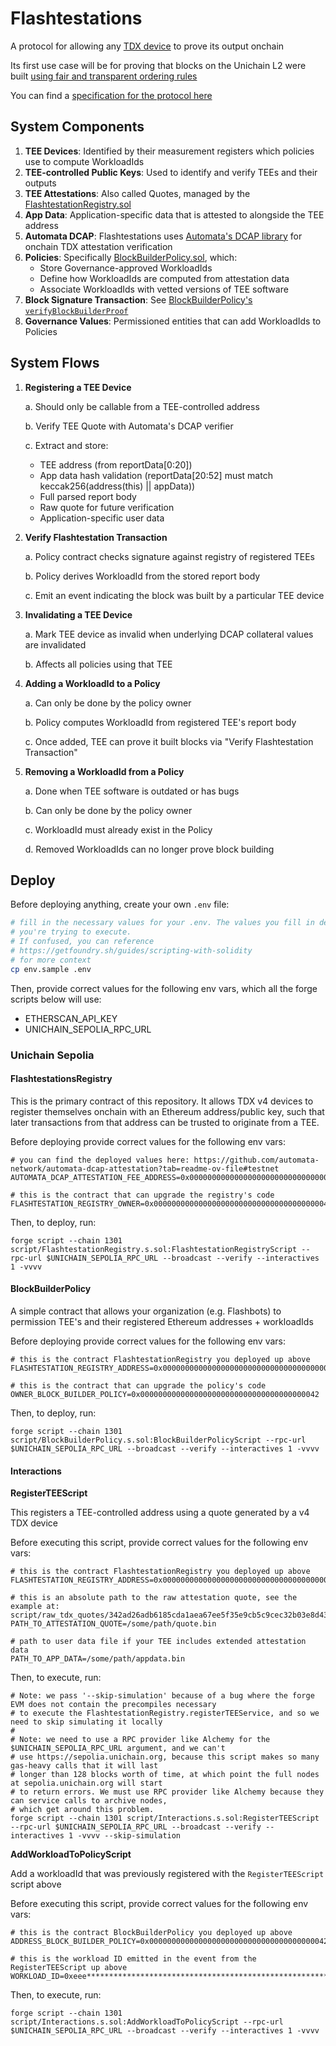 # Flashtestations

A protocol for allowing any [TDX device](https://collective.flashbots.net/t/building-secure-ethereum-blocks-on-minimal-intel-tdx-confidential-vms/3795) to prove its output onchain

Its first use case will be for proving that blocks on the Unichain L2 were built [using fair and transparent ordering rules](https://blog.uniswap.org/rollup-boost-is-live-on-unichain)

You can find a [specification for the protocol here](https://github.com/flashbots/rollup-boost/blob/main/specs/flashtestations.md)

## System Components

1. **TEE Devices**: Identified by their measurement registers which policies use to compute WorkloadIds
1. **TEE-controlled Public Keys**: Used to identify and verify TEEs and their outputs
1. **TEE Attestations**: Also called Quotes, managed by the [FlashtestationRegistry.sol](src/FlashtestationRegistry.sol)
1. **App Data**: Application-specific data that is attested to alongside the TEE address
1. **Automata DCAP**: Flashtestations uses [Automata's DCAP library](https://github.com/automata-network/automata-dcap-attestation) for onchain TDX attestation verification
1. **Policies**: Specifically [BlockBuilderPolicy.sol](src/BlockBuilderPolicy.sol), which:
   - Store Governance-approved WorkloadIds
   - Define how WorkloadIds are computed from attestation data
   - Associate WorkloadIds with vetted versions of TEE software
1. **Block Signature Transaction**: See [BlockBuilderPolicy's `verifyBlockBuilderProof`](src/BlockBuilderPolicy.sol)
1. **Governance Values**: Permissioned entities that can add WorkloadIds to Policies

## System Flows

1. **Registering a TEE Device**

   a. Should only be callable from a TEE-controlled address

   b. Verify TEE Quote with Automata's DCAP verifier

   c. Extract and store:
      - TEE address (from reportData[0:20])
      - App data hash validation (reportData[20:52] must match keccak256(address(this) || appData))
      - Full parsed report body
      - Raw quote for future verification
      - Application-specific user data

1. **Verify Flashtestation Transaction**

   a. Policy contract checks signature against registry of registered TEEs

   b. Policy derives WorkloadId from the stored report body

   c. Emit an event indicating the block was built by a particular TEE device

1. **Invalidating a TEE Device**

   a. Mark TEE device as invalid when underlying DCAP collateral values are invalidated

   b. Affects all policies using that TEE

1. **Adding a WorkloadId to a Policy**

   a. Can only be done by the policy owner

   b. Policy computes WorkloadId from registered TEE's report body

   c. Once added, TEE can prove it built blocks via "Verify Flashtestation Transaction"

1. **Removing a WorkloadId from a Policy**

   a. Done when TEE software is outdated or has bugs

   b. Can only be done by the policy owner

   c. WorkloadId must already exist in the Policy

   d. Removed WorkloadIds can no longer prove block building

## Deploy

Before deploying anything, create your own `.env` file:

```bash
# fill in the necessary values for your .env. The values you fill in depend on the script that
# you're trying to execute.
# If confused, you can reference
# https://getfoundry.sh/guides/scripting-with-solidity
# for more context
cp env.sample .env
```

Then, provide correct values for the following env vars, which all the forge scripts below will use:

- ETHERSCAN_API_KEY
- UNICHAIN_SEPOLIA_RPC_URL

### Unichain Sepolia

#### FlashtestationsRegistry

This is the primary contract of this repository. It allows TDX v4 devices to register themselves onchain with an Ethereum address/public key, such that later transactions from that address can be trusted to originate from a TEE.

Before deploying provide correct values for the following env vars:

```
# you can find the deployed values here: https://github.com/automata-network/automata-dcap-attestation?tab=readme-ov-file#testnet
AUTOMATA_DCAP_ATTESTATION_FEE_ADDRESS=0x0000000000000000000000000000000000000042

# this is the contract that can upgrade the registry's code
FLASHTESTATION_REGISTRY_OWNER=0x0000000000000000000000000000000000000042
```

Then, to deploy, run:

```
forge script --chain 1301 script/FlashtestationRegistry.s.sol:FlashtestationRegistryScript --rpc-url $UNICHAIN_SEPOLIA_RPC_URL --broadcast --verify --interactives 1 -vvvv
```

#### BlockBuilderPolicy

A simple contract that allows your organization (e.g. Flashbots) to permission TEE's and their registered Ethereum addresses + workloadIds

Before deploying provide correct values for the following env vars:

```
# this is the contract FlashtestationRegistry you deployed up above
FLASHTESTATION_REGISTRY_ADDRESS=0x0000000000000000000000000000000000000042

# this is the contract that can upgrade the policy's code
OWNER_BLOCK_BUILDER_POLICY=0x0000000000000000000000000000000000000042
```

Then, to deploy, run:

```
forge script --chain 1301 script/BlockBuilderPolicy.s.sol:BlockBuilderPolicyScript --rpc-url $UNICHAIN_SEPOLIA_RPC_URL --broadcast --verify --interactives 1 -vvvv
```

#### Interactions

**RegisterTEEScript**

This registers a TEE-controlled address using a quote generated by a v4 TDX device

Before executing this script, provide correct values for the following env vars:

```
# this is the contract FlashtestationRegistry you deployed up above
FLASHTESTATION_REGISTRY_ADDRESS=0x0000000000000000000000000000000000000042

# this is an absolute path to the raw attestation quote, see the example at: script/raw_tdx_quotes/342ad26adb6185cda1aea67ee5f35e9cb5c9cec32b03e8d4382492ca35d53331e906b20edbe46d9337b7b2b2248c633cc2a3aeb3a0ce480dd22b5950860c8a2c
PATH_TO_ATTESTATION_QUOTE=/some/path/quote.bin

# path to user data file if your TEE includes extended attestation data
PATH_TO_APP_DATA=/some/path/appdata.bin
```

Then, to execute, run:

```
# Note: we pass '--skip-simulation' because of a bug where the forge EVM does not contain the precompiles necessary
# to execute the FlashtestationRegistry.registerTEEService, and so we need to skip simulating it locally
#
# Note: we need to use a RPC provider like Alchemy for the $UNICHAIN_SEPOLIA_RPC_URL argument, and we can't
# use https://sepolia.unichain.org, because this script makes so many gas-heavy calls that it will last
# longer than 128 blocks worth of time, at which point the full nodes at sepolia.unichain.org will start
# to return errors. We must use RPC provider like Alchemy because they can service calls to archive nodes,
# which get around this problem.
forge script --chain 1301 script/Interactions.s.sol:RegisterTEEScript --rpc-url $UNICHAIN_SEPOLIA_RPC_URL --broadcast --verify --interactives 1 -vvvv --skip-simulation
```

**AddWorkloadToPolicyScript**

Add a workloadId that was previously registered with the `RegisterTEEScript` script above

Before executing this script, provide correct values for the following env vars:

```
# this is the contract BlockBuilderPolicy you deployed up above
ADDRESS_BLOCK_BUILDER_POLICY=0x0000000000000000000000000000000000000042

# this is the workload ID emitted in the event from the RegisterTEEScript up above
WORKLOAD_ID=0xeee********************************************************9164e
```

Then, to execute, run:

```
forge script --chain 1301 script/Interactions.s.sol:AddWorkloadToPolicyScript --rpc-url $UNICHAIN_SEPOLIA_RPC_URL --broadcast --verify --interactives 1 -vvvv
```
